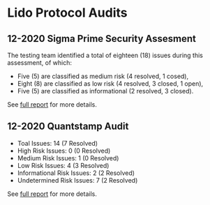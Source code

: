 # Lido Protocol Audits

## 12-2020 Sigma Prime Security Assesment

The testing team identified a total of eighteen (18) issues during this assessment, of which:
- Five (5) are classified as medium risk (4 resolved, 1 cosed), 
- Eight (8) are classified as low risk (4 resolved, 3 closed, 1 open),
- Five (5) are classified as informational (2 resolved, 3 closed).

See [full report](Sigma%20Prime%20-%20Lido%20Finance%20Security%20Assessment%20Report%20v2.1.pdf) for more details.


## 12-2020 Quantstamp Audit
 
- Toal Issues: 14 (7 Resolved)
- High Risk Issues: 0 (0 Resolved)
- Medium Risk Issues: 1 (0 Resolved)
- Low Risk Issues: 4 (3 Resolved)  
- Informational Risk Issues: 2 (2 Resolved)
- Undetermined Risk Issues: 7 (2 Resolved)


See [full report](QSP%20Lido%20Report%2012-2020.pdf) for more details.
